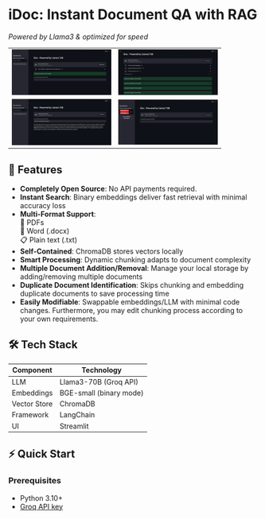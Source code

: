# iDoc: Instant Document QA with RAG  
*Powered by Llama3 & optimized for speed*

<div align="center">
  <table>
    <tr>
      <td align="center">
        <a href="assets/screenshot2.png" target="_blank">
          <img src="assets/screenshot2.png" width="200px" alt="Upload Interface"/>
        </a>
      </td>
      <td align="center">
        <a href="assets/screenshot3.png" target="_blank">
          <img src="assets/screenshot3.png" width="200px" alt="Document Processing"/>
        </a>
      </td>
    </tr>
    <tr>
      <td align="center">
        <a href="assets/screenshot1.png" target="_blank">
          <img src="assets/screenshot1.png" width="200px" alt="Query Results"/>
        </a>
      </td>
      <td align="center">
        <a href="assets/screenshot4.png" target="_blank">
          <img src="assets/screenshot4.png" width="200px" alt="Sidebar Management - Add/Remove Multiple Documents"/>
        </a>
      </td>
    </tr>
  </table>
</div>

## 🚀 Features
- **Completely Open Source**: No API payments required.
- **Instant Search**: Binary embeddings deliver fast retrieval with minimal accuracy loss  
- **Multi-Format Support**:  
  📄 PDFs  
  📝 Word (.docx)  
  📋 Plain text (.txt)  
- **Self-Contained**: ChromaDB stores vectors locally  
- **Smart Processing**: Dynamic chunking adapts to document complexity
- **Multiple Document Addition/Removal**: Manage your local storage by adding/removing multiple documents 
- **Duplicate Document Identification**: Skips chunking and embedding duplicate documents to save processing time
- **Easily Modifiable**: Swappable embeddings/LLM with minimal code changes. Furthermore, you may edit chunking process according to your own requirements.

## 🛠️ Tech Stack  

| Component       | Technology                  |  
|-----------------|-----------------------------|  
| LLM             | Llama3-70B (Groq API)       |  
| Embeddings      | BGE-small (binary mode)     |  
| Vector Store    | ChromaDB                    |  
| Framework       | LangChain                   |  
| UI              | Streamlit                   |  

## ⚡ Quick Start

### Prerequisites
- Python 3.10+
- [Groq API key](https://console.groq.com)

